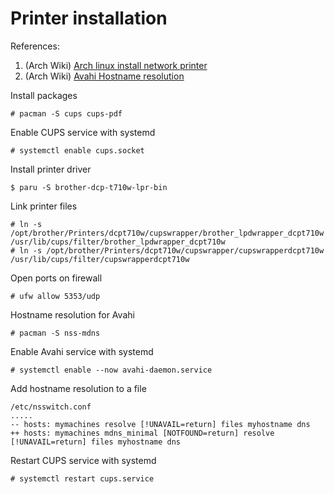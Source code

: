 # Printer installation

References:

1. (Arch Wiki) [Arch linux install network printer](https://kb.adamsdesk.com/operating_system/arch_linux_install_network_printer/)
2. (Arch Wiki) [Avahi Hostname resolution](https://wiki.archlinux.org/title/Avahi#Hostname_resolution)

Install packages
```
# pacman -S cups cups-pdf
```

Enable CUPS service with systemd
```
# systemctl enable cups.socket
```

Install printer driver
```
$ paru -S brother-dcp-t710w-lpr-bin 
```

Link printer files
```
# ln -s /opt/brother/Printers/dcpt710w/cupswrapper/brother_lpdwrapper_dcpt710w /usr/lib/cups/filter/brother_lpdwrapper_dcpt710w
# ln -s /opt/brother/Printers/dcpt710w/cupswrapper/cupswrapperdcpt710w /usr/lib/cups/filter/cupswrapperdcpt710w 
```

Open ports on firewall
```
# ufw allow 5353/udp
```

Hostname resolution for Avahi
```
# pacman -S nss-mdns
```

Enable Avahi service with systemd
```
# systemctl enable --now avahi-daemon.service
```

Add hostname resolution to a file
```
/etc/nsswitch.conf
.....
-- hosts: mymachines resolve [!UNAVAIL=return] files myhostname dns
++ hosts: mymachines mdns_minimal [NOTFOUND=return] resolve [!UNAVAIL=return] files myhostname dns
```

Restart CUPS service with systemd
```
# systemctl restart cups.service
```